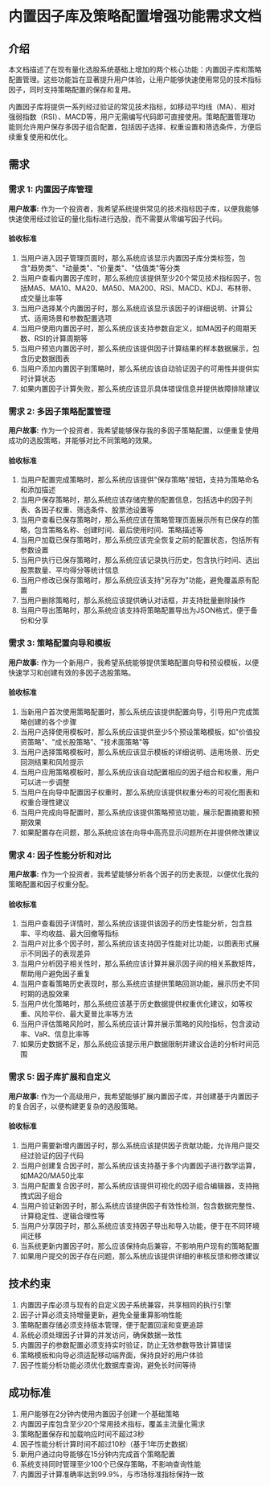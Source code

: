 # 内置因子库及策略配置增强功能需求文档

## 介绍

本文档描述了在现有量化选股系统基础上增加的两个核心功能：内置因子库和策略配置管理。这些功能旨在显著提升用户体验，让用户能够快速使用常见的技术指标因子，同时支持策略配置的保存和复用。

内置因子库将提供一系列经过验证的常见技术指标，如移动平均线（MA）、相对强弱指数（RSI）、MACD等，用户无需编写代码即可直接使用。策略配置管理功能则允许用户保存多因子组合配置，包括因子选择、权重设置和筛选条件，方便后续重复使用和优化。

## 需求

### 需求 1: 内置因子库管理

**用户故事:** 作为一个投资者，我希望系统提供常见的技术指标因子库，以便我能够快速使用经过验证的量化指标进行选股，而不需要从零编写因子代码。

#### 验收标准

1. 当用户进入因子管理页面时，那么系统应该显示内置因子库分类标签，包含"趋势类"、"动量类"、"价量类"、"估值类"等分类
2. 当用户查看内置因子库时，那么系统应该提供至少20个常见技术指标因子，包括MA5、MA10、MA20、MA50、MA200、RSI、MACD、KDJ、布林带、成交量比率等
3. 当用户选择某个内置因子时，那么系统应该显示该因子的详细说明、计算公式、适用场景和参数配置选项
4. 当用户使用内置因子时，那么系统应该支持参数自定义，如MA因子的周期天数、RSI的计算周期等
5. 当用户预览内置因子时，那么系统应该提供因子计算结果的样本数据展示，包含历史数据图表
6. 当用户添加内置因子到策略时，那么系统应该自动验证因子的可用性并提供实时计算状态
7. 如果内置因子计算失败，那么系统应该显示具体错误信息并提供故障排除建议

### 需求 2: 多因子策略配置管理

**用户故事:** 作为一个投资者，我希望能够保存我的多因子策略配置，以便重复使用成功的选股策略，并能够对比不同策略的效果。

#### 验收标准

1. 当用户配置完成策略时，那么系统应该提供"保存策略"按钮，支持为策略命名和添加描述
2. 当用户保存策略时，那么系统应该存储完整的配置信息，包括选中的因子列表、各因子权重、筛选条件、股票池设置等
3. 当用户查看已保存策略时，那么系统应该在策略管理页面展示所有已保存的策略，包含策略名称、创建时间、最后使用时间、策略描述等
4. 当用户加载已保存策略时，那么系统应该完全恢复之前的配置状态，包括所有参数设置
5. 当用户执行已保存策略时，那么系统应该记录执行历史，包含执行时间、选出股票数量、平均得分等统计信息
6. 当用户修改已保存策略时，那么系统应该支持"另存为"功能，避免覆盖原有配置
7. 当用户删除策略时，那么系统应该提供确认对话框，并支持批量删除操作
8. 当用户导出策略时，那么系统应该支持将策略配置导出为JSON格式，便于备份和分享

### 需求 3: 策略配置向导和模板

**用户故事:** 作为一个新用户，我希望系统能够提供策略配置向导和预设模板，以便快速学习和创建有效的多因子选股策略。

#### 验收标准

1. 当新用户首次使用策略配置时，那么系统应该提供配置向导，引导用户完成策略创建的各个步骤
2. 当用户选择使用模板时，那么系统应该提供至少5个预设策略模板，如"价值投资策略"、"成长股策略"、"技术面策略"等
3. 当用户选择策略模板时，那么系统应该显示模板的详细说明、适用场景、历史回测结果和风险提示
4. 当用户应用策略模板时，那么系统应该自动配置相应的因子组合和权重，用户可以进一步调整
5. 当用户在向导中配置因子权重时，那么系统应该提供权重分布的可视化图表和权重合理性建议
6. 当用户完成向导配置时，那么系统应该提供策略预览功能，展示配置摘要和预期效果
7. 如果配置存在问题，那么系统应该在向导中高亮显示问题所在并提供修改建议

### 需求 4: 因子性能分析和对比

**用户故事:** 作为一个投资者，我希望能够分析各个因子的历史表现，以便优化我的策略配置和因子权重分配。

#### 验收标准

1. 当用户查看因子详情时，那么系统应该提供该因子的历史性能分析，包含胜率、平均收益、最大回撤等指标
2. 当用户对比多个因子时，那么系统应该支持因子性能对比功能，以图表形式展示不同因子的表现差异
3. 当用户分析因子相关性时，那么系统应该计算并展示因子间的相关系数矩阵，帮助用户避免因子重复
4. 当用户查看策略历史表现时，那么系统应该提供策略回测功能，展示历史不同时期的选股效果
5. 当用户优化策略时，那么系统应该基于历史数据提供权重优化建议，如等权重、风险平价、最大夏普比率等方法
6. 当用户评估策略风险时，那么系统应该计算并展示策略的风险指标，包含波动率、VaR、信息比率等
7. 如果历史数据不足，那么系统应该提示用户数据限制并建议合适的分析时间范围

### 需求 5: 因子库扩展和自定义

**用户故事:** 作为一个高级用户，我希望能够扩展内置因子库，并创建基于内置因子的复合因子，以便构建更复杂的选股策略。

#### 验收标准

1. 当用户需要新增内置因子时，那么系统应该提供因子贡献功能，允许用户提交经过验证的因子代码
2. 当用户创建复合因子时，那么系统应该支持基于多个内置因子进行数学运算，如MA20/MA50比率
3. 当用户配置复合因子时，那么系统应该提供可视化的因子组合编辑器，支持拖拽式因子组合
4. 当用户验证新因子时，那么系统应该提供因子有效性检测，包含数据完整性、计算稳定性、逻辑合理性等
5. 当用户分享因子时，那么系统应该支持因子导出和导入功能，便于在不同环境间迁移
6. 当系统更新内置因子时，那么应该保持向后兼容，不影响用户现有的策略配置
7. 如果用户提交的因子存在问题，那么系统应该提供详细的审核反馈和修改建议

## 技术约束

1. 内置因子库必须与现有的自定义因子系统兼容，共享相同的执行引擎
2. 因子计算必须支持增量更新，避免全量重算影响性能
3. 策略配置存储必须支持版本管理，便于配置回滚和变更追踪
4. 系统必须处理因子计算的并发访问，确保数据一致性
5. 内置因子的参数配置必须支持实时验证，防止无效参数导致计算错误
6. 策略模板和向导必须适配移动端界面，保持良好的用户体验
7. 因子性能分析功能必须优化数据库查询，避免长时间等待

## 成功标准

1. 用户能够在2分钟内使用内置因子创建一个基础策略
2. 内置因子库包含至少20个常用技术指标，覆盖主流量化需求
3. 策略配置保存和加载响应时间不超过3秒
4. 因子性能分析计算时间不超过10秒（基于1年历史数据）
5. 新用户通过向导能够在15分钟内完成首个策略配置
6. 系统支持同时管理至少100个已保存策略，不影响查询性能
7. 内置因子计算准确率达到99.9%，与市场标准指标保持一致